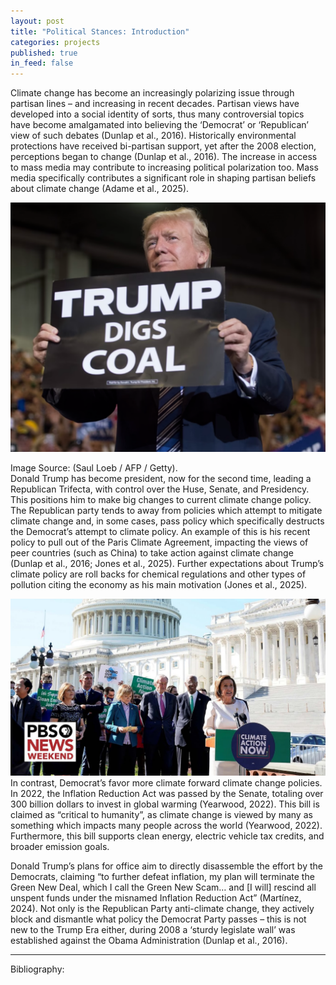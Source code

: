 ```yaml
---
layout: post
title: "Political Stances: Introduction"
categories: projects
published: true
in_feed: false
---
```


Climate change has become an increasingly polarizing issue through partisan lines – and increasing in recent decades. Partisan views have developed into a social identity of sorts, thus many controversial topics have become amalgamated into believing the ‘Democrat’ or ‘Republican’ view of such debates (Dunlap et al., 2016). Historically environmental protections have received bi-partisan support, yet after the 2008 election, perceptions began to change (Dunlap et al., 2016). The increase in access to mass media may contribute to increasing political polarization too. Mass media specifically contributes a significant role in shaping partisan beliefs about climate change (Adame et al., 2025).

<section>
		<p><span class="image left"><img src="/assets/images/trump digs coal.png" alt="A photo of Donald Trump holding a paper sign that says 'TRUMP DIGS COAL'."  /></span> <figcaption>Image Source: (Saul Loeb / AFP / Getty).</figcaption>
			Donald Trump has become president, now for the second time, leading a Republican Trifecta, with control over the Huse, Senate, and Presidency. This positions him to make big changes to current climate change policy. The Republican party tends to away from policies which attempt to mitigate climate change and, in some cases, pass policy which specifically destructs the Democrat’s attempt to climate policy. An example of this is his recent policy to pull out of the Paris Climate Agreement, impacting the views of peer countries (such as China) to take action against climate change (Dunlap et al., 2016; Jones et al., 2025). Further expectations about Trump’s climate policy are roll backs for chemical regulations and other types of pollution citing the economy as his main motivation (Jones et al., 2025). </p>
		<p><span class="image right"><img src="/assets/images/democrats.jpg" alt="" /></span> In contrast, Democrat’s favor more climate forward climate change policies. In 2022, the Inflation Reduction Act was passed by the Senate, totaling over 300 billion dollars to invest in global warming (Yearwood, 2022). This bill is claimed as “critical to humanity”, as climate change is viewed by many as something which impacts many people across the world (Yearwood, 2022). Furthermore, this bill supports clean energy, electric vehicle tax credits, and broader emission goals. </p>
	</section>

Donald Trump’s plans for office aim to directly disassemble the effort by the Democrats, claiming “to further defeat inflation, my plan will terminate the Green New Deal, which I call the Green New Scam… and [I will] rescind all unspent funds under the misnamed Inflation Reduction Act” (Martínez, 2024). Not only is the Republican Party anti-climate change, they actively block and dismantle what policy the Democrat Party passes – this is not new to the Trump Era either, during 2008 a ‘sturdy legislate wall’ was established against the Obama Administration (Dunlap et al., 2016).

---
Bibliography:

